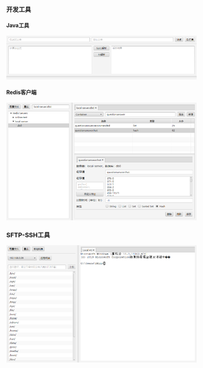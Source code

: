 ### 开发工具

#### Java工具

![java](images/java.png)

#### Redis客户端

![redis](images/redis.png)

### SFTP-SSH工具

![sftp](images/sftp.png)



